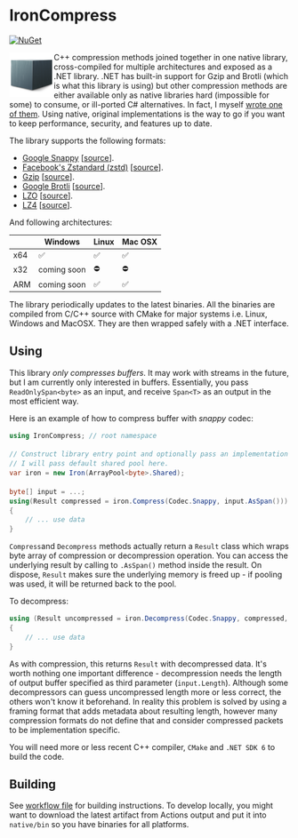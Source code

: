 # IronCompress

 [![NuGet](https://img.shields.io/nuget/v/IronCompress.svg)](https://www.nuget.org/packages/IronCompress)

<img src="icon.png" width=80 height=80 align="left"/> C++ compression methods joined together in one native library, cross-compiled for multiple architectures and exposed as a .NET library. .NET has built-in support for Gzip and Brotli (which is what this library is using) but other compression methods are either available only as native libraries hard (impossible for some) to consume, or ill-ported C# alternatives. In fact, I myself [wrote one of them](../ironsnappy/). Using native, original implementations is the way to go if you want to keep performance, security, and features up to date.

The library supports the following formats:

- [Google Snappy](http://google.github.io/snappy/) [[source](https://github.com/google/snappy)].
- [Facebook's Zstandard (zstd)](https://facebook.github.io/zstd/) [[source](https://github.com/facebook/zstd)].
- [Gzip](https://www.gnu.org/software/gzip/) [[source](https://docs.microsoft.com/en-us/dotnet/api/system.io.compression.gzipstream?view=net-6.0)].
- [Google Brotli](https://github.com/google/brotli) [[source](https://docs.microsoft.com/en-us/dotnet/api/system.io.compression.brotlistream?view=net-6.0)].
- [LZO](http://www.oberhumer.com/opensource/lzo/) [[source](https://github.com/nemequ/lzo)].
- [LZ4](https://lz4.github.io/lz4/) [[source](https://github.com/lz4/lz4)].

And following architectures:

|      | Windows     | Linux | Mac OSX |
| ---- | ----------- | ----- | ------- |
| x64  | ✅           | ✅     | ✅       |
| x32  | coming soon | ⛔     | ⛔       |
| ARM  | coming soon | ✅     | ✅       |

The library periodically updates to the latest binaries. All the binaries are compiled from C/C++ source with CMake for major systems i.e. Linux, Windows and MacOSX. They are then wrapped safely with a .NET interface.

## Using

This library *only compresses buffers*. It may work with streams in the future, but I am currently only interested in buffers. Essentially, you pass `ReadOnlySpan<byte>` as an input, and receive `Span<T>` as an output in the most efficient way.

Here is an example of how to compress buffer with *snappy* codec:

```csharp
using IronCompress;	// root namespace

// Construct library entry point and optionally pass an implementation of ArrayPool.
// I will pass default shared pool here.
var iron = new Iron(ArrayPool<byte>.Shared);

byte[] input = ...;
using(Result compressed = iron.Compress(Codec.Snappy, input.AsSpan()))
{
    // ... use data
}
```

`Compress`and `Decompress` methods actually return a `Result` class which wraps byte array of compression or decompression operation. You can access the underlying result by calling to `.AsSpan()` method inside the result. On dispose, `Result` makes sure the underlying memory is freed up - if pooling was used, it will be returned back to the pool.

To decompress:

```csharp
using (Result uncompressed = iron.Decompress(Codec.Snappy, compressed, input.Length))
{
	// ... use data
}
```

As with compression, this returns `Result` with decompressed data. It's worth nothing one important difference - decompression needs the length of output buffer specified as third parameter (`input.Length`). Although some decompressors can guess uncompressed length more or less correct, the others won't know it beforehand. In reality this problem is solved by using a framing format that adds metadata about resulting length, however many compression formats do not define that and consider compressed packets to be implementation specific.

You will need more or less recent C++ compiler, `CMake` and `.NET SDK 6` to build the code.


## Building

See [workflow file](.github/workflows/ci.yml) for building instructions. To develop locally, you might want to download the latest artifact from Actions output and put it into `native/bin` so you have binaries for all platforms.

